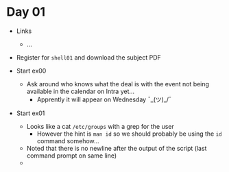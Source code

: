 # Day 01

* Links
  * …

* Register for `shell01` and download the subject PDF
* Start ex00
  * Ask around who knows what the deal is with the event not being available in the calendar on Intra yet…
    * Apprently it will appear on Wednesday ¯\_(ツ)_/¯ 
* Start ex01
  * Looks like a cat `/etc/groups` with a grep for the user
    * However the hint is `man id` so we should probably be using the `id` command somehow…
  * Noted that there is no newline after the output of the script (last command prompt on same line)
  * 